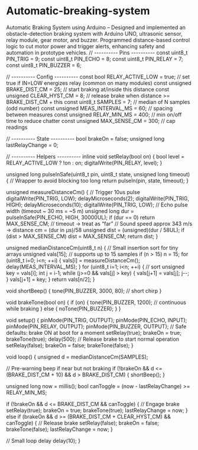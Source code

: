 # Automatic-breaking-system
Automatic Braking System using Arduino – Designed and implemented an obstacle-detection braking system with Arduino UNO, ultrasonic sensor, relay module, gear motor, and buzzer. Programmed distance-based control logic to cut motor power and trigger alerts, enhancing safety and automation in prototype vehicles.
// ---------- Pins ----------
const uint8_t PIN_TRIG   = 9;
const uint8_t PIN_ECHO   = 8;
const uint8_t PIN_RELAY  = 7;
const uint8_t PIN_BUZZER = 6;

// ---------- Config ----------
const bool RELAY_ACTIVE_LOW = true; // set true if IN=LOW energizes relay (common on many modules)
const unsigned BRAKE_DIST_CM    = 25; // start braking at/inside this distance
const unsigned CLEAR_HYST_CM    = 8;  // release brake when distance >= BRAKE_DIST_CM + this
const uint8_t  SAMPLES          = 7;  // median of N samples (odd number)
const unsigned MEAS_INTERVAL_MS = 60; // spacing between measures
const unsigned RELAY_MIN_MS     = 400; // min on/off time to reduce chatter
const unsigned MAX_SENSE_CM     = 300; // cap readings

// ---------- State ----------
bool brakeOn = false;
unsigned long lastRelayChange = 0;

// ---------- Helpers ----------
inline void setRelay(bool on) {
  bool level = RELAY_ACTIVE_LOW ? !on : on;
  digitalWrite(PIN_RELAY, level);
}

unsigned long pulseInSafe(uint8_t pin, uint8_t state, unsigned long timeout) {
  // Wrapper to avoid blocking too long
  return pulseIn(pin, state, timeout);
}

unsigned measureDistanceCm() {
  // Trigger 10us pulse
  digitalWrite(PIN_TRIG, LOW); delayMicroseconds(2);
  digitalWrite(PIN_TRIG, HIGH); delayMicroseconds(10);
  digitalWrite(PIN_TRIG, LOW);
  // Echo pulse width (timeout ~ 30 ms = ~5 m)
  unsigned long dur = pulseInSafe(PIN_ECHO, HIGH, 30000UL);
  if (dur == 0) return MAX_SENSE_CM; // timeout → treat as “far”
  // Sound speed approx 343 m/s → distance cm = (dur in µs)/58
  unsigned dist = (unsigned)(dur / 58UL);
  if (dist > MAX_SENSE_CM) dist = MAX_SENSE_CM;
  return dist;
}

unsigned medianDistanceCm(uint8_t n) {
  // Small insertion sort for tiny arrays
  unsigned vals[15];                 // supports up to 15 samples
  if (n > 15) n = 15;
  for (uint8_t i=0; i<n; ++i) {
    vals[i] = measureDistanceCm();
    delay(MEAS_INTERVAL_MS);
  }
  for (uint8_t i=1; i<n; ++i) {      // sort
    unsigned key = vals[i]; int j = i-1;
    while (j>=0 && vals[j] > key) { vals[j+1] = vals[j]; j--; }
    vals[j+1] = key;
  }
  return vals[n/2];
}

void shortBeep() {
  tone(PIN_BUZZER, 3000, 80); // short chirp
}

void brakeTone(bool on) {
  if (on) {
    tone(PIN_BUZZER, 1200);   // continuous while braking
  } else {
    noTone(PIN_BUZZER);
  }
}

void setup() {
  pinMode(PIN_TRIG, OUTPUT);
  pinMode(PIN_ECHO, INPUT);
  pinMode(PIN_RELAY, OUTPUT);
  pinMode(PIN_BUZZER, OUTPUT);
  // Safe defaults: brake ON at boot for a moment
  setRelay(true); brakeOn = true; brakeTone(true);
  delay(500);
  // Release brake to start normal operation
  setRelay(false); brakeOn = false; brakeTone(false);
}

void loop() {
  unsigned d = medianDistanceCm(SAMPLES);

  // Pre-warning beep if near but not braking
  if (!brakeOn && d <= (BRAKE_DIST_CM + 10) && d > BRAKE_DIST_CM) {
    shortBeep();
  }

  unsigned long now = millis();
  bool canToggle = (now - lastRelayChange) >= RELAY_MIN_MS;

  if (!brakeOn && d <= BRAKE_DIST_CM && canToggle) {
    // Engage brake
    setRelay(true); brakeOn = true; brakeTone(true);
    lastRelayChange = now;
  } else if (brakeOn && d >= (BRAKE_DIST_CM + CLEAR_HYST_CM) && canToggle) {
    // Release brake
    setRelay(false); brakeOn = false; brakeTone(false);
    lastRelayChange = now;
  }

  // Small loop delay
  delay(10);
}
